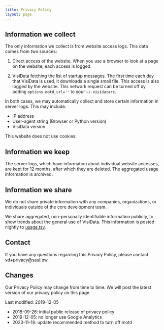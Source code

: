 ```yaml
---
title: Privacy Policy
layout: page
---
```


## Information we collect

The only information we collect is from website access logs.  This data comes from two sources:

1. Direct access of the website.  When you use a browser to look at a page on the website, each access is logged.

2. VisiData fetching the list of startup messages.  The first time each day that VisiData is used, it downloads a single small file.  This access is also logged by the website.
This network request can be turned off by adding `options.motd_url=''` to your `~/.visidatarc`.

In both cases, we may automatically collect and store certain information in server logs. This may include:

  - IP address
  - User-agent string (Browser or Python version)
  - VisiData version

This website does not use cookies.

## Information we keep

The server logs, which have information about individual website accesses, are kept for 12 months, after which they are deleted.  The aggregated usage information is archived.

## Information we share

We do not share private information with any companies, organizations, or individuals outside of the core development team.

We share aggregated, non-personally identifiable information publicly, to show trends about the general use of VisiData.  This information is posted nightly to [usage.tsv](https://visidata.org/usage.tsv).

## Contact

If you have any questions regarding this Privacy Policy, please contact [vd+privacy@saul.pw](mailto:vd+privacy@saul.pw).

## Changes

Our Privacy Policy may change from time to time. We will post the latest version of our privacy policy on this page.

Last modified: 2019-12-05

* 2018-09-26: initial public release of privacy policy
* 2019-12-05: no longer use Google Analytics
* 2023-11-18: update recommended method to turn off motd
